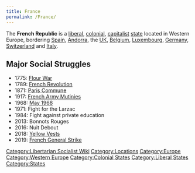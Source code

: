 ```yaml
---
title: France
permalink: /France/
---
```


The **French Republic** is a [liberal](Liberalism "wikilink"),
[colonial](Colonialism "wikilink"), [capitalist](Capitalism "wikilink")
[state](List_of_States "wikilink") located in Western Europe, bordering
[Spain](Spain "wikilink"), [Andorra](Andorra "wikilink"), the
[UK](United_Kingdom "wikilink"), [Belgium](Belgium "wikilink"),
[Luxembourg](Luxembourg "wikilink"), [Germany](Germany "wikilink"),
[Switzerland](Switzerland "wikilink") and [Italy](Italy "wikilink").

## Major Social Struggles

- 1775: [Flour War](Flour_War_(France) "wikilink")
- 1789: [French Revolution](French_Revolution "wikilink")
- 1871: [Paris Commune](Paris_Commune "wikilink")
- 1917: [French Army Mutinies](French_Army_Mutinies_(1917) "wikilink")
- 1968: [May 1968](May_1968 "wikilink")
- 1971: Fight for the Larzac
- 1984: Fight against private education
- 2013: Bonnots Rouges
- 2016: Nuit Debout
- 2018: [Yellow Vests](Yellow_Vests "wikilink")
- 2019: [French General Strike](French_General_Strike_(2019) "wikilink")

[Category:Libertarian Socialist
Wiki](Category:Libertarian_Socialist_Wiki "wikilink")
[Category:Locations](Category:Locations "wikilink")
[Category:Europe](Category:Europe "wikilink") [Category:Western
Europe](Category:Western_Europe "wikilink") [Category:Colonial
States](Category:Colonial_States "wikilink") [Category:Liberal
States](Category:Liberal_States "wikilink")
[Category:States](Category:States "wikilink")